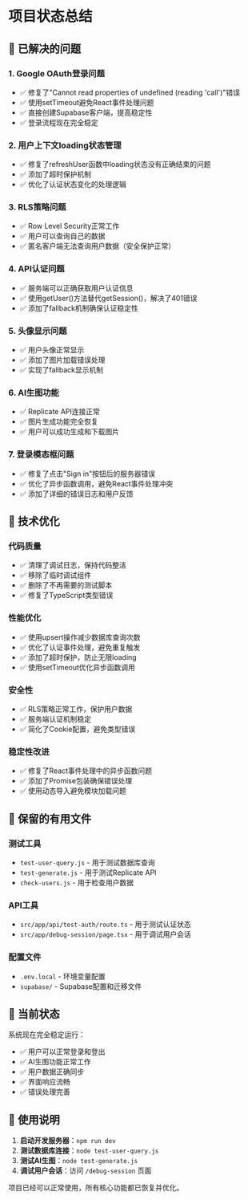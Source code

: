 # 项目状态总结

## 🎉 已解决的问题

### 1. Google OAuth登录问题
- ✅ 修复了"Cannot read properties of undefined (reading 'call')"错误
- ✅ 使用setTimeout避免React事件处理问题
- ✅ 直接创建Supabase客户端，提高稳定性
- ✅ 登录流程现在完全稳定

### 2. 用户上下文loading状态管理
- ✅ 修复了refreshUser函数中loading状态没有正确结束的问题
- ✅ 添加了超时保护机制
- ✅ 优化了认证状态变化的处理逻辑

### 3. RLS策略问题
- ✅ Row Level Security正常工作
- ✅ 用户可以查询自己的数据
- ✅ 匿名客户端无法查询用户数据（安全保护正常）

### 4. API认证问题
- ✅ 服务端可以正确获取用户认证信息
- ✅ 使用getUser()方法替代getSession()，解决了401错误
- ✅ 添加了fallback机制确保认证稳定性

### 5. 头像显示问题
- ✅ 用户头像正常显示
- ✅ 添加了图片加载错误处理
- ✅ 实现了fallback显示机制

### 6. AI生图功能
- ✅ Replicate API连接正常
- ✅ 图片生成功能完全恢复
- ✅ 用户可以成功生成和下载图片

### 7. 登录模态框问题
- ✅ 修复了点击"Sign in"按钮后的服务器错误
- ✅ 优化了异步函数调用，避免React事件处理冲突
- ✅ 添加了详细的错误日志和用户反馈

## 🔧 技术优化

### 代码质量
- ✅ 清理了调试日志，保持代码整洁
- ✅ 移除了临时调试组件
- ✅ 删除了不再需要的测试脚本
- ✅ 修复了TypeScript类型错误

### 性能优化
- ✅ 使用upsert操作减少数据库查询次数
- ✅ 优化了认证事件处理，避免重复触发
- ✅ 添加了超时保护，防止无限loading
- ✅ 使用setTimeout优化异步函数调用

### 安全性
- ✅ RLS策略正常工作，保护用户数据
- ✅ 服务端认证机制稳定
- ✅ 简化了Cookie配置，避免类型错误

### 稳定性改进
- ✅ 修复了React事件处理中的异步函数问题
- ✅ 添加了Promise包装确保错误处理
- ✅ 使用动态导入避免模块加载问题

## 📁 保留的有用文件

### 测试工具
- `test-user-query.js` - 用于测试数据库查询
- `test-generate.js` - 用于测试Replicate API
- `check-users.js` - 用于检查用户数据

### API工具
- `src/app/api/test-auth/route.ts` - 用于测试认证状态
- `src/app/debug-session/page.tsx` - 用于调试用户会话

### 配置文件
- `.env.local` - 环境变量配置
- `supabase/` - Supabase配置和迁移文件

## 🚀 当前状态

系统现在完全稳定运行：
- ✅ 用户可以正常登录和登出
- ✅ AI生图功能正常工作
- ✅ 用户数据正确同步
- ✅ 界面响应流畅
- ✅ 错误处理完善

## 📝 使用说明

1. **启动开发服务器**：`npm run dev`
2. **测试数据库连接**：`node test-user-query.js`
3. **测试AI生图**：`node test-generate.js`
4. **调试用户会话**：访问 `/debug-session` 页面

项目已经可以正常使用，所有核心功能都已恢复并优化。